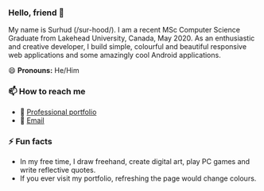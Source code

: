 ### Hello, friend 👋
My name is Surhud (/sur-hood/). I am a recent MSc Computer Science Graduate from Lakehead University, Canada, May 2020. As an enthusiastic and creative developer, I build simple, colourful and beautiful responsive web applications and some amazingly cool Android applications.

😄 **Pronouns:** He/Him

### 📫 How to reach me
- 📄 [Professional portfolio](https://surhud004.github.io/)
- 📧 [Email](mailto:surhud004@gmail.com?subject=Hello%20from%20GitHub)

### ⚡ Fun facts
- In my free time, I draw freehand, create digital art, play PC games and write reflective quotes.
- If you ever visit my portfolio, refreshing the page would change colours.
